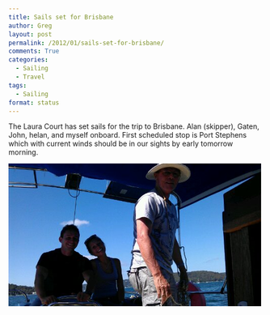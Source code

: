 ```yaml
---
title: Sails set for Brisbane
author: Greg
layout: post
permalink: /2012/01/sails-set-for-brisbane/
comments: True
categories:
  - Sailing
  - Travel
tags:
  - Sailing
format: status
---
```

The Laura Court has set sails for the trip to Brisbane. Alan (skipper), Gaten, John, helan, and myself onboard. First scheduled stop is Port Stephens which with current winds should be in our sights by early tomorrow morning.

[<img class="alignnone" title="IMAG1198.jpg" alt="image" src="/wp-content/uploads/2012/01/wpid-IMAG1198.jpg" />][1]

 [1]: /wp-content/uploads/2012/01/wpid-IMAG11981.jpg